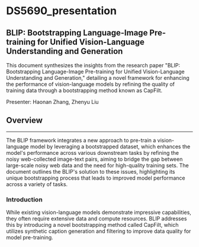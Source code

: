 # DS5690_presentation
## BLIP: Bootstrapping Language-Image Pre-training for Unified Vision-Language Understanding and Generation

This document synthesizes the insights from the research paper "BLIP: Bootstrapping Language-Image Pre-training for Unified Vision-Language Understanding and Generation," detailing a novel framework for enhancing the performance of vision-language models by refining the quality of training data through a bootstrapping method known as CapFilt.

Presenter: Haonan Zhang, Zhenyu Liu

## Overview
---
The BLIP framework integrates a new approach to pre-train a vision-language model by leveraging a bootstrapped dataset, which enhances the model's performance across various downstream tasks by refining the noisy web-collected image-text pairs, aiming to bridge the gap between large-scale noisy web data and the need for high-quality training sets. The document outlines the BLIP's solution to these issues, highlighting its unique bootstrapping process that leads to improved model performance across a variety of tasks.

### Introduction
While existing vision-language models demonstrate impressive capabilities, they often require extensive data and compute resources. BLIP
addresses this by introducing a novel bootstrapping method called CapFilt, which utilizes synthetic caption generation and filtering to improve data quality for model pre-training.
